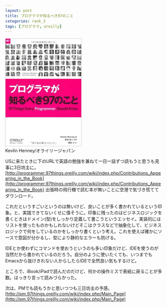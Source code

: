 ```yaml
---
layout: post
title: プログラマが知るべき97のこと
categories: rank_3
tags: [プログラマ, oreilly]
---
```



<div class="book"><div class="book_image"><a href="http://www.amazon.co.jp/dp/4873115116"><img src="/images/97_things_every_programmer_should_know.jpg"></img></a></div><div class="book_info">Kevlin Henney/オライリージャパン</div><div class="clear"></div></div>

USに来たときに下のURLで英語の勉強を兼ねて一日一話ずつ読もうと思うも見事に3日坊主に。 [http://programmer.97things.oreilly.com/wiki/index.php/Contributions_Appearing_in_the_Book](http://programmer.97things.oreilly.com/wiki/index.php/Contributions_Appearing_in_the_Book) 出張時の飛行機で読む本が無いことに空港で気づき慌ててダウンロード。

これだというすごいというのは無いけど、良いことが多く書かれているという印象。と、実践できてないくせに偉そうに。印象に残ったのはビジネスロジックを書くときはドメイン(型)をしっかり定義して書こうというエッセイ。実装的にはリストを使ったものかもしれないけどそこはクラスなどで抽象化して、ビジネスロジックで何をしているのかをしっかり書くという考え。これを使えば確かにソースで意図が分かるし、型により静的なエラーも防げる。

IDEとか使わずにコマンドを使おうというのも多い印象だけど、IDEを使うのが当然だから書かれているのだろう。自分のように使いたくても、いつまでもEmacsから抜けきれない人からしたらIDEで全然良い気もするけど。

ところで、iBook/iPadで読んだのだけど、何かの操作ミスで表紙に戻ることが多数。はっきり言って読みづらかった。

次は、PMでも読もうかと思いつつも三日坊主の予感。 [http://pm.97things.oreilly.com/wiki/index.php/Main_Page](http://pm.97things.oreilly.com/wiki/index.php/Main_Page) 

